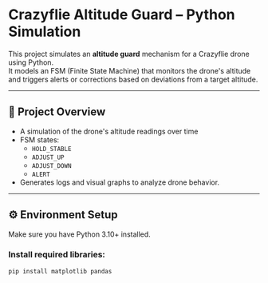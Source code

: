 # Crazyflie Altitude Guard – Python Simulation

This project simulates an **altitude guard** mechanism for a Crazyflie drone using Python.  
It models an FSM (Finite State Machine) that monitors the drone's altitude and triggers alerts or corrections based on deviations from a target altitude.

---

## 🚁 Project Overview

- A simulation of the drone's altitude readings over time
- FSM states:
  - `HOLD_STABLE`
  - `ADJUST_UP`
  - `ADJUST_DOWN`
  - `ALERT`
- Generates logs and visual graphs to analyze drone behavior.

---

## ⚙️ Environment Setup

Make sure you have Python 3.10+ installed.

### Install required libraries:

```bash
pip install matplotlib pandas
